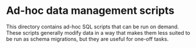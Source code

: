 # Ad-hoc data management scripts

This directory contains ad-hoc SQL scripts that can be run on demand.
These scripts generally modify data in a way that makes them less suited to be
run as schema migrations, but they are useful for one-off tasks.

